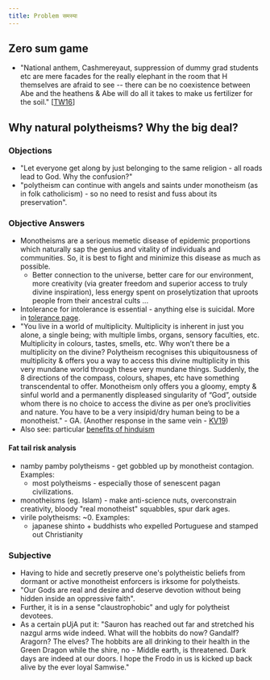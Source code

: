 ```yaml
---
title: Problem समस्या
---
```


## Zero sum game
- "National anthem, Cashmereyaut, suppression of dummy grad students etc are mere facades for the really elephant in the room that H themselves are afraid to see -- there can be no coexistence between Abe and the heathens & Abe will do all it takes to make us fertilizer for the soil." \[[TW16](https://twitter.com/blog_supplement/status/762346994333519873)\]

## Why natural polytheisms? Why the big deal?
### Objections
- "Let everyone get along by just belonging to the same religion - all roads lead to God. Why the confusion?"
- "polytheism can continue with angels and saints under monotheism (as in folk catholicism) - so no need to resist and fuss about its preservation".

### Objective Answers
- Monotheisms are a serious memetic disease of epidemic proportions which naturally sap the genius and vitality of individuals and communities. So, it is best to fight and minimize this disease as much as possible.
  - Better connection to the universe, better care for our environment, more creativity (via greater freedom and superior access to truly divine inspiration), less energy spent on proselytization that uproots people from their ancestral cults ...
- Intolerance for intolerance is essential - anything else is suicidal. More in [tolerance page](../../../polity/external-affairs/tolerance/).
- "You live in a world of multiplicity. Multiplicity is inherent in just you alone, a single being; with multiple limbs, organs, sensory faculties, etc. Multiplicity in colours, tastes, smells, etc. Why won’t there be a multiplicity on the divine? Polytheism recognises this ubiquitousness of multiplicity & offers you a way to access this divine multiplicity in this very mundane world through these very mundane things. Suddenly, the 8 directions of the compass, colours, shapes, etc have something transcendental to offer. Monotheism only offers you a gloomy, empty & sinful world and a permanently displeased singularity of “God”, outside whom there is no choice to access the divine as per one’s proclivities and nature. You have to be a very insipid/dry human being to be a monotheist." - GA. (Another response in the same vein - [KV19](https://agnimaan.wordpress.com/2019/03/30/if-there-is-a-god-there-is-only-one-fallacy/))
- Also see: particular [benefits of hinduism](../../../hinduism/benefits/) 

#### Fat tail risk analysis
- namby pamby polytheisms - get gobbled up by monotheist contagion. Examples:
  - most polytheisms - especially those of senescent pagan civilizations.
- monotheisms (eg. Islam) - make anti-science nuts, overconstrain creativity, bloody "real monotheist" squabbles, spur dark ages.
- virile polytheisms: ~0. Examples:
  - japanese shinto + buddhists who expelled Portuguese and stamped out Christianity

### Subjective
- Having to hide and secretly preserve one's polytheistic beliefs from dormant or active monotheist enforcers is irksome for polytheists. 
- "Our Gods are real and desire and deserve devotion without being hidden inside an oppressive faith". 
- Further, it is in a sense "claustrophobic" and ugly for polytheist devotees.
-  As a certain pUjA put it: "Sauron has reached out far and stretched his nazgul arms wide indeed. What will the hobbits do now? Gandalf? Aragorn? The elves? The hobbits are all drinking to their health in the Green Dragon while the shire, no - Middle earth, is threatened. Dark days are indeed at our doors. I hope the Frodo in us is kicked up back alive by the ever loyal Samwise."

